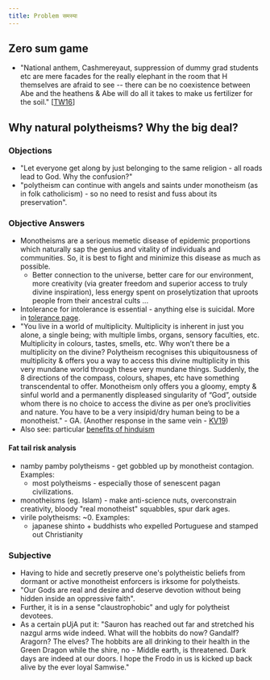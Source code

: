 ```yaml
---
title: Problem समस्या
---
```


## Zero sum game
- "National anthem, Cashmereyaut, suppression of dummy grad students etc are mere facades for the really elephant in the room that H themselves are afraid to see -- there can be no coexistence between Abe and the heathens & Abe will do all it takes to make us fertilizer for the soil." \[[TW16](https://twitter.com/blog_supplement/status/762346994333519873)\]

## Why natural polytheisms? Why the big deal?
### Objections
- "Let everyone get along by just belonging to the same religion - all roads lead to God. Why the confusion?"
- "polytheism can continue with angels and saints under monotheism (as in folk catholicism) - so no need to resist and fuss about its preservation".

### Objective Answers
- Monotheisms are a serious memetic disease of epidemic proportions which naturally sap the genius and vitality of individuals and communities. So, it is best to fight and minimize this disease as much as possible.
  - Better connection to the universe, better care for our environment, more creativity (via greater freedom and superior access to truly divine inspiration), less energy spent on proselytization that uproots people from their ancestral cults ...
- Intolerance for intolerance is essential - anything else is suicidal. More in [tolerance page](../../../polity/external-affairs/tolerance/).
- "You live in a world of multiplicity. Multiplicity is inherent in just you alone, a single being; with multiple limbs, organs, sensory faculties, etc. Multiplicity in colours, tastes, smells, etc. Why won’t there be a multiplicity on the divine? Polytheism recognises this ubiquitousness of multiplicity & offers you a way to access this divine multiplicity in this very mundane world through these very mundane things. Suddenly, the 8 directions of the compass, colours, shapes, etc have something transcendental to offer. Monotheism only offers you a gloomy, empty & sinful world and a permanently displeased singularity of “God”, outside whom there is no choice to access the divine as per one’s proclivities and nature. You have to be a very insipid/dry human being to be a monotheist." - GA. (Another response in the same vein - [KV19](https://agnimaan.wordpress.com/2019/03/30/if-there-is-a-god-there-is-only-one-fallacy/))
- Also see: particular [benefits of hinduism](../../../hinduism/benefits/) 

#### Fat tail risk analysis
- namby pamby polytheisms - get gobbled up by monotheist contagion. Examples:
  - most polytheisms - especially those of senescent pagan civilizations.
- monotheisms (eg. Islam) - make anti-science nuts, overconstrain creativity, bloody "real monotheist" squabbles, spur dark ages.
- virile polytheisms: ~0. Examples:
  - japanese shinto + buddhists who expelled Portuguese and stamped out Christianity

### Subjective
- Having to hide and secretly preserve one's polytheistic beliefs from dormant or active monotheist enforcers is irksome for polytheists. 
- "Our Gods are real and desire and deserve devotion without being hidden inside an oppressive faith". 
- Further, it is in a sense "claustrophobic" and ugly for polytheist devotees.
-  As a certain pUjA put it: "Sauron has reached out far and stretched his nazgul arms wide indeed. What will the hobbits do now? Gandalf? Aragorn? The elves? The hobbits are all drinking to their health in the Green Dragon while the shire, no - Middle earth, is threatened. Dark days are indeed at our doors. I hope the Frodo in us is kicked up back alive by the ever loyal Samwise."

